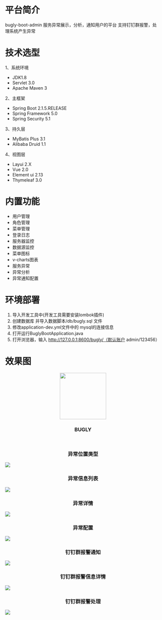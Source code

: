 
# 平台简介
bugly-boot-admin 服务异常展示，分析，通知用户的平台
支持钉钉群报警，处理系统产生异常

# 技术选型
1、系统环境
* JDK1.8
* Servlet 3.0
* Apache Maven 3

2、主框架
* Spring Boot 2.1.5.RELEASE
* Spring Framework 5.0
* Spring Security 5.1

3、持久层
* MyBatis Plus 3.1
* Alibaba Druid 1.1

4、视图层
* Layui 2.X
* Vue 2.0
* Element ui 2.13
* Thymeleaf 3.0
  
# 内置功能
* 用户管理
* 角色管理
* 菜单管理
* 登录日志
* 服务器监控
* 数据源监控
* 菜单图标
* v-charts图表
* 服务异常
* 异常分析
* 异常通知配置

# 环境部署
1. 导入开发工具中(开发工具需要安装lombok插件)
2. 创建数据库 并导入数据脚本/db/bugly.sql 文件
3. 修改application-dev.yml文件中的 mysql的连接信息
4. 打开运行BuglyBootApplication.java
5. 打开浏览器，输入 http://127.0.0.1:8600/bugly/（默认账户 admin/123456）

# 效果图
<p align="center" >
    <img src="https://github.com/qhysjpw/bugly-solver-II/blob/master/doc/image/favicon.ico" width="150">
    <h3 align="center">BUGLY</h3>
    <p align="center">    
        <br>
            <h3 align="center">异常位置类型</h3>
            <img src="https://github.com/qhysjpw/bugly-solver-II/blob/master/doc/image/%E5%BC%82%E5%B8%B8%E7%B1%BB%E5%9E%8B.png" >
        <br>
            <h3 align="center">异常信息列表</h3>
            <img src="https://github.com/qhysjpw/bugly-solver-II/blob/master/doc/image/%E5%BC%82%E5%B8%B8%E8%AE%B0%E5%BD%95.png" >
        <br>    
            <h3 align="center">异常详情</h3>
            <img src="https://github.com/qhysjpw/bugly-solver-II/blob/master/doc/image/%E5%BC%82%E5%B8%B8%E8%AF%A6%E6%83%85.png" >
        <br>   
            <h3 align="center">异常配置</h3>
            <img src="https://github.com/qhysjpw/bugly-solver-II/blob/master/doc/image/%E5%BC%82%E5%B8%B8%E9%85%8D%E7%BD%AE.png" >
        <br>
            <h3 align="center">钉钉群报警通知</h3>
            <img src="https://github.com/qhysjpw/bugly-solver-II/blob/master/doc/image/%E9%92%89%E9%92%89%E7%BE%A4%E5%BC%82%E5%B8%B8%E9%80%9A%E7%9F%A5.png" >
        <br>    
            <h3 align="center">钉钉群报警信息详情</h3>
            <img src="https://github.com/qhysjpw/bugly-solver-II/blob/master/doc/image/%E9%92%89%E9%92%89%E7%BE%A4%E5%BC%82%E5%B8%B8%E8%AF%A6%E6%83%85.png" >
        <br>
            <h3 align="center">钉钉群报警处理</h3>
            <img src="https://github.com/qhysjpw/bugly-solver-II/blob/master/doc/image/%E9%92%89%E9%92%89%E7%BE%A4%E5%BC%82%E5%B8%B8%E8%A7%A3%E5%86%B3.png" >
        <br>   
    </p>
</p>


